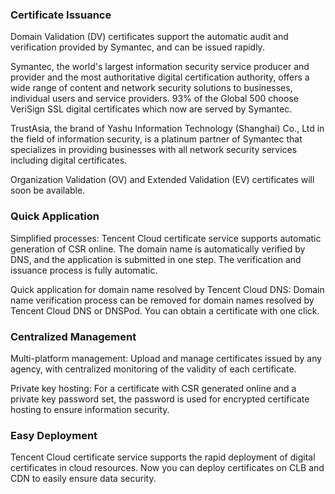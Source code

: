 ### Certificate Issuance
Domain Validation (DV) certificates support the automatic audit and verification provided by Symantec, and can be issued rapidly.

Symantec, the world's largest information security service producer and provider and the most authoritative digital certification authority, offers a wide range of content and network security solutions to businesses, individual users and service providers. 93% of the Global 500 choose VeriSign SSL digital certificates which now are served by Symantec.

TrustAsia, the brand of Yashu Information Technology (Shanghai) Co., Ltd in the field of information security, is a platinum partner of Symantec that specializes in providing businesses with all network security services including digital certificates.

Organization Validation (OV) and Extended Validation (EV) certificates will soon be available.

### Quick Application
Simplified processes: Tencent Cloud certificate service supports automatic generation of CSR online. The domain name is automatically verified by DNS, and the application is submitted in one step. The verification and issuance process is fully automatic.

Quick application for domain name resolved by Tencent Cloud DNS: Domain name verification process can be removed for domain names resolved by Tencent Cloud DNS or DNSPod. You can obtain a certificate with one click.

### Centralized Management
Multi-platform management: Upload and manage certificates issued by any agency, with centralized monitoring of the validity of each certificate.

Private key hosting: For a certificate with CSR generated online and a private key password set, the password is used for encrypted certificate hosting to ensure information security.

### Easy Deployment
Tencent Cloud certificate service supports the rapid deployment of digital certificates in cloud resources. Now you can deploy certificates on CLB and CDN to easily ensure data security.

